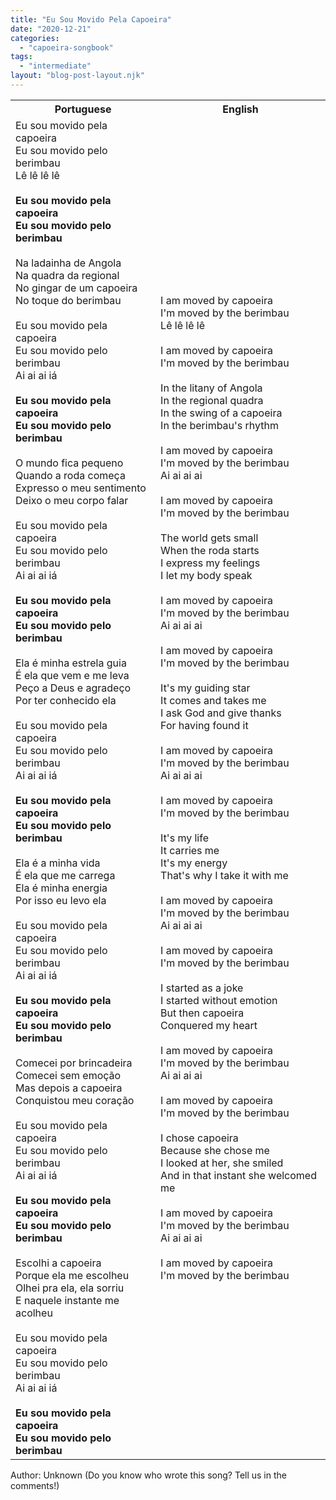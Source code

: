 ```yaml
---
title: "Eu Sou Movido Pela Capoeira"
date: "2020-12-21"
categories: 
  - "capoeira-songbook"
tags: 
  - "intermediate"
layout: "blog-post-layout.njk"
---
```


<table class="capoeira-table">
    <tr class="header-row">
        <th>Portuguese</th>
        <th>English</th>
    </tr>
    <tr>
        <td>Eu sou movido pela capoeira<br>
        Eu sou movido pelo berimbau<br>
        Lê lê lê lê<br>
        <br>
        <strong>Eu sou movido pela capoeira<br>
        Eu sou movido pelo berimbau</strong><br>
        <br>
        Na ladainha de Angola<br>
        Na quadra da regional<br>
        No gingar de um capoeira<br>
        No toque do berimbau<br>
        <br>
        Eu sou movido pela capoeira<br>
        Eu sou movido pelo berimbau<br>
        Ai ai ai iá<br>
        <br>
        <strong>Eu sou movido pela capoeira<br>
        Eu sou movido pelo berimbau</strong><br>
        <br>
        O mundo fica pequeno<br>
        Quando a roda começa<br>
        Expresso o meu sentimento<br>
        Deixo o meu corpo falar<br>
        <br>
        Eu sou movido pela capoeira<br>
        Eu sou movido pelo berimbau<br>
        Ai ai ai iá<br>
        <br>
        <strong>Eu sou movido pela capoeira<br>
        Eu sou movido pelo berimbau</strong><br>
        <br>
        Ela é minha estrela guia<br>
        É ela que vem e me leva<br>
        Peço a Deus e agradeço<br>
        Por ter conhecido ela<br>
        <br>
        Eu sou movido pela capoeira<br>
        Eu sou movido pelo berimbau<br>
        Ai ai ai iá<br>
        <br>
        <strong>Eu sou movido pela capoeira<br>
        Eu sou movido pelo berimbau</strong><br>
        <br>
        Ela é a minha vida<br>
        É ela que me carrega<br>
        Ela é minha energia<br>
        Por isso eu levo ela<br>
        <br>
        Eu sou movido pela capoeira<br>
        Eu sou movido pelo berimbau<br>
        Ai ai ai iá<br>
        <br>
        <strong>Eu sou movido pela capoeira<br>
        Eu sou movido pelo berimbau</strong><br>
        <br>
        Comecei por brincadeira<br>
        Comecei sem emoção<br>
        Mas depois a capoeira<br>
        Conquistou meu coração<br>
        <br>
        Eu sou movido pela capoeira<br>
        Eu sou movido pelo berimbau<br>
        Ai ai ai iá<br>
        <br>
        <strong>Eu sou movido pela capoeira<br>
        Eu sou movido pelo berimbau</strong><br>
        <br>
        Escolhi a capoeira<br>
        Porque ela me escolheu<br>
        Olhei pra ela, ela sorriu<br>
        E naquele instante me acolheu<br>
        <br>
        Eu sou movido pela capoeira<br>
        Eu sou movido pelo berimbau<br>
        Ai ai ai iá<br>
        <br>
        <strong>Eu sou movido pela capoeira<br>
        Eu sou movido pelo berimbau</strong></td>
        <td>I am moved by capoeira<br>
        I'm moved by the berimbau<br>
        Lê lê lê lê<br>
        <br>
        I am moved by capoeira<br>
        I'm moved by the berimbau<br>
        <br>
        In the litany of Angola<br>
        In the regional quadra<br>
        In the swing of a capoeira<br>
        In the berimbau's rhythm<br>
        <br>
        I am moved by capoeira<br>
        I'm moved by the berimbau<br>
        Ai ai ai ai<br>
        <br>
        I am moved by capoeira<br>
        I'm moved by the berimbau<br>
        <br>
        The world gets small<br>
        When the roda starts<br>
        I express my feelings<br>
        I let my body speak<br>
        <br>
        I am moved by capoeira<br>
        I'm moved by the berimbau<br>
        Ai ai ai ai<br>
        <br>
        I am moved by capoeira<br>
        I'm moved by the berimbau<br>
        <br>
        It's my guiding star<br>
        It comes and takes me<br>
        I ask God and give thanks<br>
        For having found it<br>
        <br>
        I am moved by capoeira<br>
        I'm moved by the berimbau<br>
        Ai ai ai ai<br>
        <br>
        I am moved by capoeira<br>
        I'm moved by the berimbau<br>
        <br>
        It's my life<br>
        It carries me<br>
        It's my energy<br>
        That's why I take it with me<br>
        <br>
        I am moved by capoeira<br>
        I'm moved by the berimbau<br>
        Ai ai ai ai<br>
        <br>
        I am moved by capoeira<br>
        I'm moved by the berimbau<br>
        <br>
        I started as a joke<br>
        I started without emotion<br>
        But then capoeira<br>
        Conquered my heart<br>
        <br>
        I am moved by capoeira<br>
        I'm moved by the berimbau<br>
        Ai ai ai ai<br>
        <br>
        I am moved by capoeira<br>
        I'm moved by the berimbau<br>
        <br>
        I chose capoeira<br>
        Because she chose me<br>
        I looked at her, she smiled<br>
        And in that instant she welcomed me<br>
        <br>
        I am moved by capoeira<br>
        I'm moved by the berimbau<br>
        Ai ai ai ai<br>
        <br>
        I am moved by capoeira<br>
        I'm moved by the berimbau</td>
    </tr>
</table>

<figcaption>
Author: Unknown (Do you know who wrote this song? Tell us in the comments!)
</figcaption>